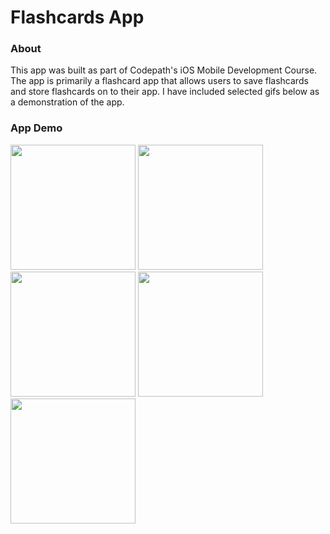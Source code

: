# Flashcards App

### About

This app was built as part of Codepath's iOS Mobile Development Course. The app is primarily a flashcard app that allows users to save flashcards and store flashcards
on to their app. I have included selected gifs below as a demonstration of the app.

### App Demo

<p float="left">
  <img src="https://i.imgur.com/KVgVXeN.gif" width=200 />
  <img src="https://i.imgur.com/822czKA.gif" width=200 />
  <img src="https://i.imgur.com/7dEt3LE.gif" width=200 />
  <img src="https://i.imgur.com/gNhREqQ.gif" width=200 />
  <img src="https://i.imgur.com/E99IsuM.gif" width=200 />
</p>
